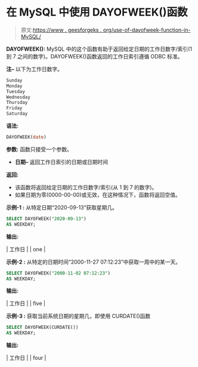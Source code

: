 # 在 MySQL 中使用 DAYOFWEEK()函数

> 原文:[https://www . geesforgeks . org/use-of-dayofweek-function-in-MySQL/](https://www.geeksforgeeks.org/use-of-dayofweek-function-in-mysql/)

**DAYOFWEEK():**
MySQL 中的这个函数有助于返回给定日期的工作日数字/索引(1 到 7 之间的数字)。DAYOFWEEK()函数返回的工作日索引遵循 ODBC 标准。

**注–**
以下为工作日数字。

```sql
Sunday
Monday
Tuesday
Wednesday
Thursday
Friday
Saturday

```

**语法:**

```sql
DAYOFWEEK(date)

```

**参数:**
函数只接受一个参数。

*   **日期–**
    返回工作日索引的日期或日期时间

**返回:**

*   该函数将返回给定日期的工作日数字/索引(从 1 到 7 的数字)。
*   如果日期为零(0000-00-00)或无效，在这种情况下，函数将返回空值。

**示例-1 :**
从特定日期“2020-09-13”获取星期几。

```sql
SELECT DAYOFWEEK("2020-09-13") 
AS WEEKDAY;
```

**输出:**

| 工作日 |
| one |

**示例-2 :**
从特定的日期时间“2000-11-27 07:12:23”中获取一周中的某一天。

```sql
SELECT DAYOFWEEK("2000-11-02 07:12:23") 
AS WEEKDAY;
```

**输出:**

| 工作日 |
| five |

**示例-3 :**
获取当前系统日期的星期几，即使用 CURDATE()函数

```sql
SELECT DAYOFWEEK(CURDATE()) 
AS WEEKDAY;
```

**输出:**

| 工作日 |
| four |